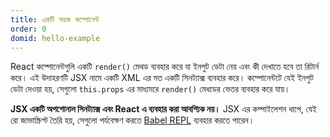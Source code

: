 ```yaml
---
title: একটি সহজ কম্পোনেন্ট
order: 0
domid: hello-example
---
```


React কম্পোনেন্টগুলি একটি `render()` মেথড ব্যবহার করে যা ইনপুট ডেটা নেয় এবং কী দেখাতে হবে তা রিটার্ন করে। এই উদাহরণটি JSX নামে একটি XML এর মত একটি সিনট্যাক্স ব্যবহার করে। কম্পোনেন্টটে যেই ইনপুট ডেটা দেওয়া হয়, সেগুলো `this.props` এর মাধ্যমরে `render()` মেধডের ভেতর ব্যবহার করে যায়।

**JSX একটি অপশোনাল সিনট্যাক্স এবং React এ ব্যবহার করা আবশ্যিক নয়।** JSX এর কম্পাইলেশন ধাপে, যেই রো জাভাস্ক্রিপ্ট তৈরি হয়, সেগুলো পর্যবেক্ষণ করতে [Babel REPL](babel://es5-syntax-example) ব্যবহার করতে পারেন।